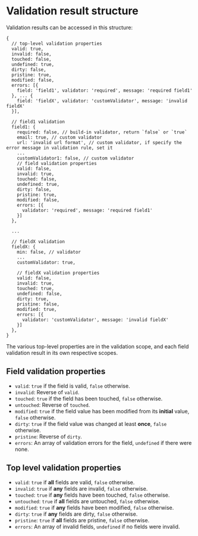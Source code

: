 # Validation result structure

Validation results can be accessed in this structure:

```
{
  // top-level validation properties
  valid: true,
  invalid: false,
  touched: false,
  undefined: true,
  dirty: false,
  pristine: true,
  modified: false,
  errors: [{
    field: 'field1', validator: 'required', message: 'required field1'
  }, ... {
    field: 'fieldX', validator: 'customValidator', message: 'invalid fieldX'
  }],

  // field1 validation
  field1: {
    required: false, // build-in validator, return `false` or `true`
    email: true, // custom validator
    url: 'invalid url format', // custom validator, if specify the error message in validation rule, set it
    ...
    customValidator1: false, // custom validator
    // field validation properties
    valid: false,
    invalid: true,
    touched: false,
    undefined: true,
    dirty: false,
    pristine: true,
    modified: false,
    errors: [{
      validator: 'required', message: 'required field1'
    }]
  },

  ...

  // fieldX validation
  fieldX: {
    min: false, // validator
    ...
    customValidator: true,

    // fieldX validation properties
    valid: false,
    invalid: true,
    touched: true,
    undefined: false,
    dirty: true,
    pristine: false,
    modified: true,
    errors: [{
      validator: 'customValidator', message: 'invalid fieldX'
    }]
  },
}
```

The various top-level properties are in the validation scope, and each field validation result in its own respective scopes.

## Field validation properties
- `valid`: `true` if the field is valid, `false` otherwise.
- `invalid`: Reverse of `valid`.
- `touched`: `true` if the field has been touched, `false` otherwise.
- `untouched`: Reverse of `touched`.
- `modified`: `true` if the field value has been modified from its **initial** value, `false` otherwise.
- `dirty`: `true` if the field value was changed at least **once**, `false` otherwise.
- `pristine`: Reverse of `dirty`.
- `errors`: An array of validation errors for the field, `undefined` if there were none.

## Top level validation properties
- `valid`: `true` if **all** fields are valid, `false` otherwise.
- `invalid`: `true` if **any** fields are invalid, `false` otherwise.
- `touched`: `true` if **any** fields have been touched, `false` otherwise.
- `untouched`: `true` if **all** fields are untouched, `false` otherwise.
- `modified`: `true` if **any** fields have been modified, `false` otherwise.
- `dirty`: `true` if **any** fields are dirty, `false` otherwise.
- `pristine`: `true` if **all** fields are pristine, `false` otherwise.
- `errors`: An array of invalid fields, `undefined` if no fields were invalid.
